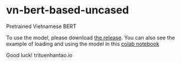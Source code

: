 # vn-bert-based-uncased
Pretrained Vietnamese BERT

To use the model, please download [the release](https://github.com/trituenhantaoio/vn-bert-base-uncased/releases/download/v0.1/vn-bert-base-uncased.zip).
You can also see the example of loading and using the model in this [colab notebook](https://colab.research.google.com/github/trituenhantaoio/vn-bert-base-uncased/blob/main/How_to_use_vn_bert_base_uncased_trituenhantao_io.ipynb)

Good luck!
trituenhantao.io
